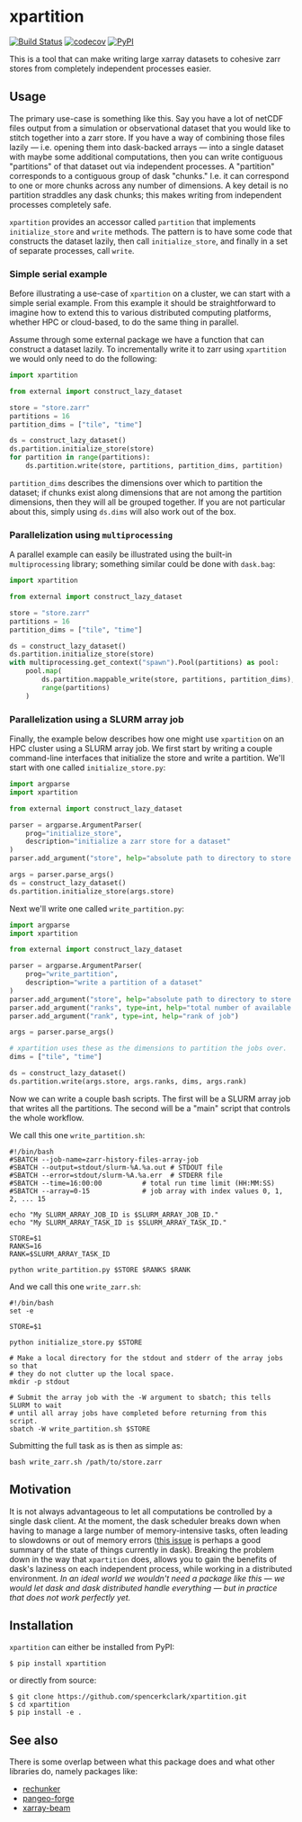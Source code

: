 # xpartition

[![Build Status](https://github.com/spencerkclark/xpartition/actions/workflows/tests.yaml/badge.svg?branch=main)](https://github.com/spencerkclark/xpartition/actions)
[![codecov](https://codecov.io/gh/spencerkclark/xpartition/branch/main/graph/badge.svg?token=H1DBBSTQ2V)](https://codecov.io/gh/spencerkclark/xpartition)
[![PyPI](https://img.shields.io/pypi/v/xpartition.svg)](https://pypi.python.org/pypi/xpartition/)

This is a tool that can make writing large xarray datasets to cohesive zarr
stores from completely independent processes easier.

## Usage

The primary use-case is something like this.  Say you have a lot of netCDF files
output from a simulation or observational dataset that you would like to stitch
together into a zarr store.  If you have a way of combining those files lazily —
i.e. opening them into dask-backed arrays — into a single dataset with maybe
some additional computations, then you can write contiguous "partitions" of that
dataset out via independent processes.  A "partition" corresponds to a
contiguous group of dask "chunks." I.e. it can correspond to one or more chunks
across any number of dimensions.  A key detail is no partition straddles any
dask chunks; this makes writing from independent processes completely safe.

`xpartition` provides an accessor called `partition` that implements
`initialize_store` and `write` methods.  The pattern is to have some code that
constructs the dataset lazily, then call `initialize_store`, and finally in a
set of separate processes, call `write`.

### Simple serial example

Before illustrating a use-case of `xpartition` on a cluster, we can start with a
simple serial example.  From this example it should be straightforward to
imagine how to extend this to various distributed computing platforms, whether
HPC or cloud-based, to do the same thing in parallel.

Assume through some external package we have a function that can construct a
dataset lazily.  To incrementally write it to zarr using `xpartition` we would
only need to do the following:

```python
import xpartition

from external import construct_lazy_dataset

store = "store.zarr"
partitions = 16
partition_dims = ["tile", "time"]

ds = construct_lazy_dataset()
ds.partition.initialize_store(store)
for partition in range(partitions):
    ds.partition.write(store, partitions, partition_dims, partition)
```

`partition_dims` describes the dimensions over which to partition the dataset;
if chunks exist along dimensions that are not among the partition dimensions,
then they will all be grouped together.  If you are not particular about this,
simply using `ds.dims` will also work out of the box.

### Parallelization using `multiprocessing`

A parallel example can easily be illustrated using the built-in
`multiprocessing` library; something similar could be done with `dask.bag`:

```python
import xpartition

from external import construct_lazy_dataset

store = "store.zarr"
partitions = 16
partition_dims = ["tile", "time"]

ds = construct_lazy_dataset()
ds.partition.initialize_store(store)
with multiprocessing.get_context("spawn").Pool(partitions) as pool:
    pool.map(
        ds.partition.mappable_write(store, partitions, partition_dims),
        range(partitions)
    )
```

### Parallelization using a SLURM array job

Finally, the example below describes how one might use `xpartition` on an HPC
cluster using a SLURM array job.  We first start by writing a couple
command-line interfaces that initialize the store and write a partition.  We'll
start with one called `initialize_store.py`:

```python
import argparse
import xpartition

from external import construct_lazy_dataset

parser = argparse.ArgumentParser(
    prog="initialize_store",
    description="initialize a zarr store for a dataset"
)
parser.add_argument("store", help="absolute path to directory to store zarr result")

args = parser.parse_args()
ds = construct_lazy_dataset()
ds.partition.initialize_store(args.store)
```

Next we'll write one called `write_partition.py`:

```python
import argparse
import xpartition

from external import construct_lazy_dataset

parser = argparse.ArgumentParser(
    prog="write_partition",
    description="write a partition of a dataset"
)
parser.add_argument("store", help="absolute path to directory to store zarr result")
parser.add_argument("ranks", type=int, help="total number of available ranks")
parser.add_argument("rank", type=int, help="rank of job")

args = parser.parse_args()

# xpartition uses these as the dimensions to partition the jobs over.
dims = ["tile", "time"]

ds = construct_lazy_dataset()
ds.partition.write(args.store, args.ranks, dims, args.rank)
```

Now we can write a couple bash scripts.  The first will be a SLURM array job
that writes all the partitions.  The second will be a "main" script that
controls the whole workflow.

We call this one `write_partition.sh`:

```
#!/bin/bash
#SBATCH --job-name=zarr-history-files-array-job
#SBATCH --output=stdout/slurm-%A.%a.out # STDOUT file
#SBATCH --error=stdout/slurm-%A.%a.err  # STDERR file
#SBATCH --time=16:00:00          # total run time limit (HH:MM:SS)
#SBATCH --array=0-15             # job array with index values 0, 1, 2, ... 15

echo "My SLURM_ARRAY_JOB_ID is $SLURM_ARRAY_JOB_ID."
echo "My SLURM_ARRAY_TASK_ID is $SLURM_ARRAY_TASK_ID."

STORE=$1
RANKS=16
RANK=$SLURM_ARRAY_TASK_ID

python write_partition.py $STORE $RANKS $RANK
```

And we call this one `write_zarr.sh`:

```
#!/bin/bash
set -e

STORE=$1

python initialize_store.py $STORE

# Make a local directory for the stdout and stderr of the array jobs so that
# they do not clutter up the local space.
mkdir -p stdout

# Submit the array job with the -W argument to sbatch; this tells SLURM to wait
# until all array jobs have completed before returning from this script.
sbatch -W write_partition.sh $STORE
```

Submitting the full task as is then as simple as:

```
bash write_zarr.sh /path/to/store.zarr
```

## Motivation

It is not always advantageous to let all computations be controlled by a single
dask client.  At the moment, the dask scheduler breaks down when having to
manage a large number of memory-intensive tasks, often leading to slowdowns or
out of memory errors ([this issue](https://github.com/dask/distributed/issues/6360) 
is perhaps a good summary of the state of things currently in dask). Breaking the 
problem down in the way that `xpartition` does, allows you to gain the benefits of
dask's laziness on each independent process, while working in a distributed 
environment.  *In an ideal world we wouldn't need a package like this — we would
let dask and dask distributed handle everything — but in practice that does not
work perfectly yet.*

## Installation

`xpartition` can either be installed from PyPI:

```
$ pip install xpartition
```

or directly from source:

```
$ git clone https://github.com/spencerkclark/xpartition.git
$ cd xpartition
$ pip install -e .
```

## See also

There is some overlap between what this package does and what other libraries
do, namely packages like:

- [rechunker](https://github.com/pangeo-data/rechunker)
- [pangeo-forge](https://github.com/pangeo-forge/pangeo-forge)
- [xarray-beam](https://github.com/google/xarray-beam)
